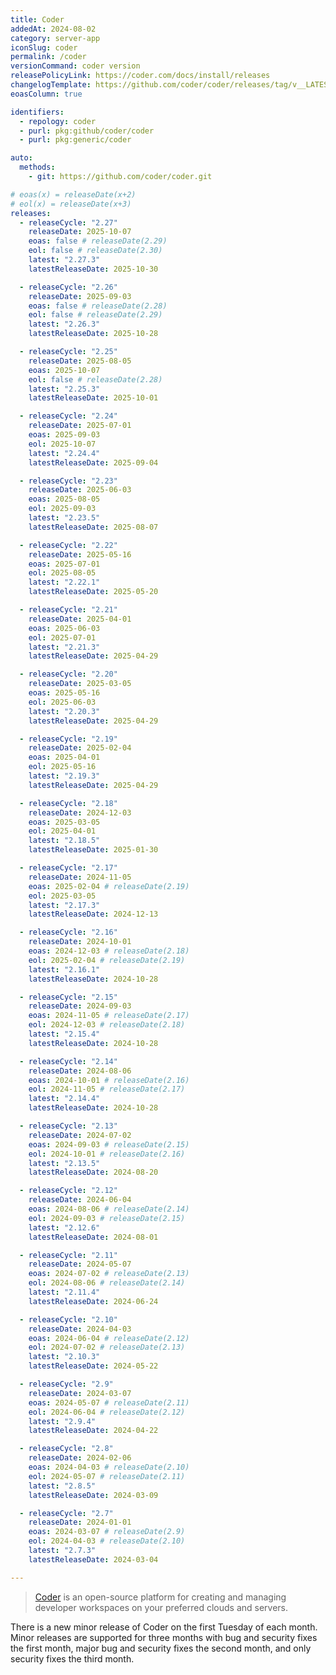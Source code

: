 ```yaml
---
title: Coder
addedAt: 2024-08-02
category: server-app
iconSlug: coder
permalink: /coder
versionCommand: coder version
releasePolicyLink: https://coder.com/docs/install/releases
changelogTemplate: https://github.com/coder/coder/releases/tag/v__LATEST__
eoasColumn: true

identifiers:
  - repology: coder
  - purl: pkg:github/coder/coder
  - purl: pkg:generic/coder

auto:
  methods:
    - git: https://github.com/coder/coder.git

# eoas(x) = releaseDate(x+2)
# eol(x) = releaseDate(x+3)
releases:
  - releaseCycle: "2.27"
    releaseDate: 2025-10-07
    eoas: false # releaseDate(2.29)
    eol: false # releaseDate(2.30)
    latest: "2.27.3"
    latestReleaseDate: 2025-10-30

  - releaseCycle: "2.26"
    releaseDate: 2025-09-03
    eoas: false # releaseDate(2.28)
    eol: false # releaseDate(2.29)
    latest: "2.26.3"
    latestReleaseDate: 2025-10-28

  - releaseCycle: "2.25"
    releaseDate: 2025-08-05
    eoas: 2025-10-07
    eol: false # releaseDate(2.28)
    latest: "2.25.3"
    latestReleaseDate: 2025-10-01

  - releaseCycle: "2.24"
    releaseDate: 2025-07-01
    eoas: 2025-09-03
    eol: 2025-10-07
    latest: "2.24.4"
    latestReleaseDate: 2025-09-04

  - releaseCycle: "2.23"
    releaseDate: 2025-06-03
    eoas: 2025-08-05
    eol: 2025-09-03
    latest: "2.23.5"
    latestReleaseDate: 2025-08-07

  - releaseCycle: "2.22"
    releaseDate: 2025-05-16
    eoas: 2025-07-01
    eol: 2025-08-05
    latest: "2.22.1"
    latestReleaseDate: 2025-05-20

  - releaseCycle: "2.21"
    releaseDate: 2025-04-01
    eoas: 2025-06-03
    eol: 2025-07-01
    latest: "2.21.3"
    latestReleaseDate: 2025-04-29

  - releaseCycle: "2.20"
    releaseDate: 2025-03-05
    eoas: 2025-05-16
    eol: 2025-06-03
    latest: "2.20.3"
    latestReleaseDate: 2025-04-29

  - releaseCycle: "2.19"
    releaseDate: 2025-02-04
    eoas: 2025-04-01
    eol: 2025-05-16
    latest: "2.19.3"
    latestReleaseDate: 2025-04-29

  - releaseCycle: "2.18"
    releaseDate: 2024-12-03
    eoas: 2025-03-05
    eol: 2025-04-01
    latest: "2.18.5"
    latestReleaseDate: 2025-01-30

  - releaseCycle: "2.17"
    releaseDate: 2024-11-05
    eoas: 2025-02-04 # releaseDate(2.19)
    eol: 2025-03-05
    latest: "2.17.3"
    latestReleaseDate: 2024-12-13

  - releaseCycle: "2.16"
    releaseDate: 2024-10-01
    eoas: 2024-12-03 # releaseDate(2.18)
    eol: 2025-02-04 # releaseDate(2.19)
    latest: "2.16.1"
    latestReleaseDate: 2024-10-28

  - releaseCycle: "2.15"
    releaseDate: 2024-09-03
    eoas: 2024-11-05 # releaseDate(2.17)
    eol: 2024-12-03 # releaseDate(2.18)
    latest: "2.15.4"
    latestReleaseDate: 2024-10-28

  - releaseCycle: "2.14"
    releaseDate: 2024-08-06
    eoas: 2024-10-01 # releaseDate(2.16)
    eol: 2024-11-05 # releaseDate(2.17)
    latest: "2.14.4"
    latestReleaseDate: 2024-10-28

  - releaseCycle: "2.13"
    releaseDate: 2024-07-02
    eoas: 2024-09-03 # releaseDate(2.15)
    eol: 2024-10-01 # releaseDate(2.16)
    latest: "2.13.5"
    latestReleaseDate: 2024-08-20

  - releaseCycle: "2.12"
    releaseDate: 2024-06-04
    eoas: 2024-08-06 # releaseDate(2.14)
    eol: 2024-09-03 # releaseDate(2.15)
    latest: "2.12.6"
    latestReleaseDate: 2024-08-01

  - releaseCycle: "2.11"
    releaseDate: 2024-05-07
    eoas: 2024-07-02 # releaseDate(2.13)
    eol: 2024-08-06 # releaseDate(2.14)
    latest: "2.11.4"
    latestReleaseDate: 2024-06-24

  - releaseCycle: "2.10"
    releaseDate: 2024-04-03
    eoas: 2024-06-04 # releaseDate(2.12)
    eol: 2024-07-02 # releaseDate(2.13)
    latest: "2.10.3"
    latestReleaseDate: 2024-05-22

  - releaseCycle: "2.9"
    releaseDate: 2024-03-07
    eoas: 2024-05-07 # releaseDate(2.11)
    eol: 2024-06-04 # releaseDate(2.12)
    latest: "2.9.4"
    latestReleaseDate: 2024-04-22

  - releaseCycle: "2.8"
    releaseDate: 2024-02-06
    eoas: 2024-04-03 # releaseDate(2.10)
    eol: 2024-05-07 # releaseDate(2.11)
    latest: "2.8.5"
    latestReleaseDate: 2024-03-09

  - releaseCycle: "2.7"
    releaseDate: 2024-01-01
    eoas: 2024-03-07 # releaseDate(2.9)
    eol: 2024-04-03 # releaseDate(2.10)
    latest: "2.7.3"
    latestReleaseDate: 2024-03-04

---
```


> [Coder](https://coder.com) is an open-source platform for creating and managing developer workspaces on your preferred
> clouds and servers.

There is a new minor release of Coder on the first Tuesday of each month. Minor releases are
supported for three months with bug and security fixes the first month, major bug and security
fixes the second month, and only security fixes the third month.

